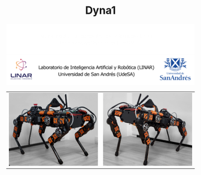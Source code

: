<h1 align="center">Dyna1</h3>

![Linar](imagenes/linar-dark.png#gh-dark-mode-only)
![Linar](imagenes/linar-light.png#gh-light-mode-only)




<table align="center">
  <tr>
    <td>
      <picture>
        <img alt="LINAR Logo" src="imagenes/stand.jpg" width="350">
      </picture>
    </td>
    <td>
      <picture>
        <img alt="UdeSA Logo" src="imagenes/look.jpg" width="350">
      </picture>
    </td>    
  </tr>
</table>